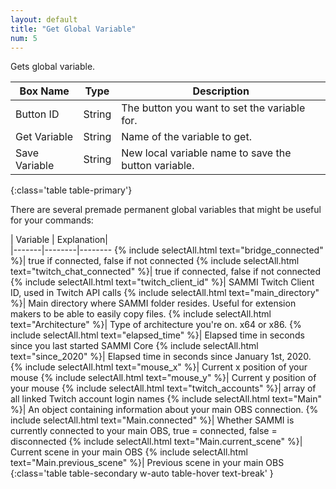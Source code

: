 ```yaml
---
layout: default
title: "Get Global Variable"
num: 5
---
```


Gets global variable. 

| Box Name | Type | Description | 
|-------|--------|--------
|Button ID | String | The button you want to set the variable for.
| Get Variable | String | Name of the variable to get. |
| Save Variable | String | New local variable name to save the button variable.|
{:class='table table-primary'}

There are several premade permanent global variables that might be useful for your commands: 

| Variable | Explanation|  
|-------|--------|--------
{% include selectAll.html text="bridge_connected" %}| true if connected, false if not connected
{% include selectAll.html text="twitch_chat_connected" %}| true if connected, false if not connected
{% include selectAll.html text="twitch_client_id" %}| SAMMI Twitch Client ID, used in Twitch API calls
{% include selectAll.html text="main_directory" %}| Main directory where SAMMI folder resides. Useful for extension makers to be able to easily copy files. 
{% include selectAll.html text="Architecture" %}| Type of architecture you're on. x64 or x86. 
{% include selectAll.html text="elapsed_time" %}| Elapsed time in seconds since you last started SAMMI Core
{% include selectAll.html text="since_2020" %}| Elapsed time in seconds since January 1st, 2020.
{% include selectAll.html text="mouse_x" %}| Current x position of your mouse 
{% include selectAll.html text="mouse_y" %}| Current y position of your mouse 
{% include selectAll.html text="twitch_accounts" %}| array of all linked Twitch account login names
{% include selectAll.html text="Main" %}| An object containing information about your main OBS connection. 
{% include selectAll.html text="Main.connected" %}| Whether SAMMI is currently connected to your main OBS, true = connected, false = disconnected
{% include selectAll.html text="Main.current_scene" %}| Current scene in your main OBS
{% include selectAll.html text="Main.previous_scene" %}| Previous scene in your main OBS
{:class='table table-secondary w-auto table-hover text-break' }






